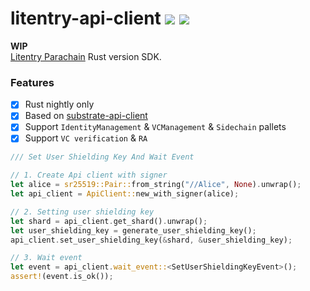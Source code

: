 # litentry-api-client ![](https://img.shields.io/tokei/lines/github/zTgx/litentry-api-client?style=flat-square) ![](https://img.shields.io/github/commit-activity/m/zTgx/litentry-api-client/main?style=flat-square)
**WIP**  
[Litentry Parachain](https://github.com/litentry/litentry-parachain) Rust version SDK.

### Features
- [x] Rust nightly only
- [x] Based on [substrate-api-client](https://github.com/scs/substrate-api-client)
- [x] Support `IdentityManagement` & `VCManagement` & `Sidechain` pallets
- [x] Support `VC verification` & `RA`

```rust
/// Set User Shielding Key And Wait Event

// 1. Create Api client with signer
let alice = sr25519::Pair::from_string("//Alice", None).unwrap();
let api_client = ApiClient::new_with_signer(alice);

// 2. Setting user shielding key
let shard = api_client.get_shard().unwrap();
let user_shielding_key = generate_user_shielding_key();
api_client.set_user_shielding_key(&shard, &user_shielding_key);

// 3. Wait event
let event = api_client.wait_event::<SetUserShieldingKeyEvent>();
assert!(event.is_ok());
```
